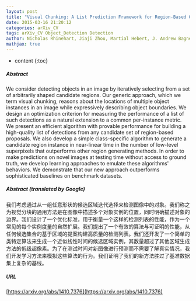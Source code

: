 ```yaml
---
layout: post
title: "Visual Chunking: A List Prediction Framework for Region-Based Object Detection"
date: 2015-03-16 21:20:12
categories: arXiv_CV
tags: arXiv_CV Object_Detection Detection
author: Nicholas Rhinehart, Jiaji Zhou, Martial Hebert, J. Andrew Bagnell
mathjax: true
---
```


* content
{:toc}

##### Abstract
We consider detecting objects in an image by iteratively selecting from a set of arbitrarily shaped candidate regions. Our generic approach, which we term visual chunking, reasons about the locations of multiple object instances in an image while expressively describing object boundaries. We design an optimization criterion for measuring the performance of a list of such detections as a natural extension to a common per-instance metric. We present an efficient algorithm with provable performance for building a high-quality list of detections from any candidate set of region-based proposals. We also develop a simple class-specific algorithm to generate a candidate region instance in near-linear time in the number of low-level superpixels that outperforms other region generating methods. In order to make predictions on novel images at testing time without access to ground truth, we develop learning approaches to emulate these algorithms' behaviors. We demonstrate that our new approach outperforms sophisticated baselines on benchmark datasets.

##### Abstract (translated by Google)
我们考虑通过从一组任意形状的候选区域迭代选择来检测图像中的对象。我们称之为视觉分块的通用方法是在图像中描述多个对象实例的位置，同时明确描述对象的边界。我们设计了一个优化标准，用于衡量一个这样的检测列表的性能，作为一个常见的每个实例度量的自然扩展。我们提出了一个有效的算法与可证明的性能，从任何候选集合的基于区域的提案构建高质量的检测列表。我们还开发了一个简单的类特定算法来生成一个近似线性时间的候选区域实例，其数量超过了其他区域生成方法的低级超像素。为了在测试时间对新图像进行预测而不需要了解真实情况，我们开发学习方法来模拟这些算法的行为。我们证明了我们的新方法胜过了基准数据集上复杂的基线。

##### URL
[https://arxiv.org/abs/1410.7376](https://arxiv.org/abs/1410.7376)

